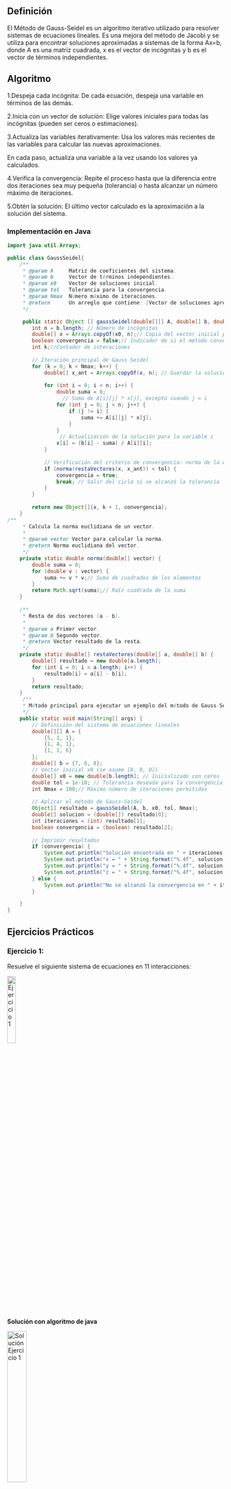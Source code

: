 ## Definición
El Método de Gauss-Seidel es un algoritmo iterativo utilizado para resolver sistemas de ecuaciones lineales.
Es una mejora del método de Jacobi y se utiliza para encontrar soluciones aproximadas a sistemas de la
forma Ax=b, donde A es una matriz cuadrada, x es el vector de incógnitas y b es el vector de términos independientes.

## Algoritmo 
1.Despeja cada incógnita:
De cada ecuación, despeja una variable en términos de las demás.

2.Inicia con un vector de solución:
Elige valores iniciales para todas las incógnitas (pueden ser ceros o estimaciones).

3.Actualiza las variables iterativamente:
Usa los valores más recientes de las variables para calcular las nuevas aproximaciones.

En cada paso, actualiza una variable a la vez usando los valores ya calculados.

4.Verifica la convergencia:
Repite el proceso hasta que la diferencia entre dos iteraciones sea muy pequeña (tolerancia)
o hasta alcanzar un número máximo de iteraciones.

5.Obtén la solución:
El último vector calculado es la aproximación a la solución del sistema.

### Implementación en Java
```java
import java.util.Arrays;

public class GaussSeidel{ 
    /** 
     * @param A     Matriz de coeficientes del sistema.
     * @param b     Vector de términos independientes.
     * @param x0    Vector de soluciones inicial.
     * @param tol   Tolerancia para la convergencia.
     * @param Nmax  Número máximo de iteraciones.
     * @return      Un arreglo que contiene: [Vector de soluciones aproximado, Número de iteraciones, Indicador de convergencia]
     */

     public static Object [] gaussSeidel(double[][] A, double[] b, double[] x0, double tol, int Nmax) {
        int n = b.length; // Número de incógnitas
        double[] x = Arrays.copyOf(x0, n);// Copia del vector inicial para no modificar el original
        boolean convergencia = false;// Indicador de si el método convergió
        int k;//Contador de interaciones
        
        // Iteración principal de Gauss Seidel
        for (k = 0; k < Nmax; k++) {
            double[] x_ant = Arrays.copyOf(x, n); // Guardar la solución anterior para comparar
            
            for (int i = 0; i < n; i++) {
                double suma = 0;
                  // Suma de A[i][j] * x[j], excepto cuando j = i
                for (int j = 0; j < n; j++) {
                    if (j != i) {
                        suma += A[i][j] * x[j];
                    }
                }
                 // Actualización de la solución para la variable i
                x[i] = (b[i] - suma) / A[i][i];
            }
            
            // Verificación del criterio de convergencia: norma de la diferencia < tolerancia
            if (norma(restaVectores(x, x_ant)) < tol) {
                convergencia = true;
                break; // Salir del ciclo si se alcanzó la tolerancia
            }
        }
        
        return new Object[]{x, k + 1, convergencia};
    }
/**
     * Calcula la norma euclidiana de un vector.
     * 
     * @param vector Vector para calcular la norma.
     * @return Norma euclidiana del vector.
     */
    private static double norma(double[] vector) {
        double suma = 0;
        for (double v : vector) {
            suma += v * v;// Suma de cuadrados de los elementos
        }
        return Math.sqrt(suma);// Raíz cuadrada de la suma
    }
    
    /**
     * Resta de dos vectores (a - b).
     * 
     * @param a Primer vector.
     * @param b Segundo vector.
     * @return Vector resultado de la resta.
     */
    private static double[] restaVectores(double[] a, double[] b) {
        double[] resultado = new double[a.length];
        for (int i = 0; i < a.length; i++) {
            resultado[i] = a[i] - b[i];
        }
        return resultado;
    }
     /**
     * Método principal para ejecutar un ejemplo del método de Gauss-Seidel.
     */
    public static void main(String[] args) {
        // Definición del sistema de ecuaciones lineales
        double[][] A = {
            {5, 1, 1},
            {1, 4, 1},
            {1, 1, 6}
        };
        double[] b = {7, 6, 8};
        // Vector inicial x0 (se asume [0, 0, 0])
        double[] x0 = new double[b.length]; // Inicializado con ceros
        double tol = 1e-10; // Tolerancia deseada para la convergencia
        int Nmax = 100;// Máximo número de iteraciones permitidas
        
        // Aplicar el método de Gauss-Seidel
        Object[] resultado = gaussSeidel(A, b, x0, tol, Nmax);
        double[] solucion = (double[]) resultado[0];
        int iteraciones = (int) resultado[1];
        boolean convergencia = (boolean) resultado[2];
        
        // Imprimir resultados
        if (convergencia) {
            System.out.println("Solución encontrada en " + iteraciones + " iteraciones:");
            System.out.println("x = " + String.format("%.4f", solucion[0]));
            System.out.println("y = " + String.format("%.4f", solucion[1]));
            System.out.println("z = " + String.format("%.4f", solucion[2]));
        } else {
            System.out.println("No se alcanzó la convergencia en " + iteraciones + " iteraciones");
        }

    }
}


```
## Ejercicios Prácticos
### Ejercicio 1: 
Resuelve el siguiente sistema de ecuaciones en 11 interacciones:

<img src="https://github.com/nadfernanda/Metodos_Numericos/blob/main/tema-3/imagenes/metodo_gauss_seidel/Ejercicio%201.png" width="20%" alt="Ejercicio 1">

**Solución con algoritmo de java**

<img src="https://github.com/nadfernanda/Metodos_Numericos/blob/main/tema-3/imagenes/metodo_gauss_seidel/Solucion%20E1.png" width="30%" alt="Solución Ejercicio 1">

**Análisis**

El método de Gauss-Seidel permitió resolver el sistema de ecuaciones de manera iterativa, aproximando los valores de las variables mediante sucesivas correcciones hasta alcanzar la convergencia.
El sistema es compatible determinado, ya que tiene una única solución en el punto:
x=1,y=2,z=0
Después de 11 iteraciones, el algoritmo alcanzó una solución precisa, mostrando los valores con seis cifras decimales. Esto indica que el método logró una convergencia estable y rápida hacia el resultado correcto.
La precisión de los resultados obtenidos es adecuada, reflejada en el número de cifras decimales mostradas y en la estabilidad de la convergencia. La solución obtenida es exacta y coherente con el sistema original, lo que confirma que el método de Gauss-Seidel fue eficiente y adecuado para resolver este sistema lineal.

### Ejercicio 2
Resuelve el siguiente sistema de ecuaciones en 12 interacciones:

<img src="https://github.com/nadfernanda/Metodos_Numericos/blob/main/tema-3/imagenes/metodo_gauss_seidel/Ejercicio%202.png" width="20%" alt="Ejercicio 2">

**Solución con algoritmo de java**

<img src="https://github.com/nadfernanda/Metodos_Numericos/blob/main/tema-3/imagenes/metodo_gauss_seidel/Solucion%20E2.png" width="30%" alt="Solución Ejercicio 2">

**Análisis**

El método de Gauss-Seidel permitió resolver el sistema de ecuaciones mediante aproximaciones sucesivas, corrigiendo los valores de las variables hasta alcanzar la solución.
El sistema es compatible determinado, ya que tiene una única solución en el punto:
x=1,y=1,z=1
El algoritmo encontró esta solución después de 12 iteraciones, mostrando valores consistentes y exactos con seis cifras decimales, lo que demuestra que el proceso de iteración fue efectivo y preciso.
La solución obtenida es coherente con el sistema original y refleja una convergencia estable, lo que confirma que el método de Gauss-Seidel fue eficiente y adecuado para resolver este sistema lineal.

### Ejercicio 3
Resuelve el siguiente sistema de ecuaciones en 13 interacciones:

<img src="https://github.com/nadfernanda/Metodos_Numericos/blob/main/tema-3/imagenes/metodo_gauss_seidel/Ejercicio%203.png" width="20%" alt="Ejercicio 3">

**Solución con algoritmo de java**

<img src="https://github.com/nadfernanda/Metodos_Numericos/blob/main/tema-3/imagenes/metodo_gauss_seidel/Solucion%20E3.png" width="30%" alt="Solución Ejercicio 4">

**Análisis**

Se comprueba que la solución del sistema:
x=1.000000,y=−2.000000,z=−2.000000
es correcta, ya que al sustituir estos valores en las ecuaciones originales, se satisfacen todas ellas.
El método de Gauss-Jordan permitió llevar la matriz aumentada del sistema a su forma reducida por filas, facilitando la obtención directa de los valores de las variables sin necesidad de sustitución hacia atrás.
El sistema es compatible determinado, es decir, tiene una única solución, y los planos representados por las ecuaciones se intersecan en el punto (1, -2, -2). La precisión de los resultados es adecuada, mostrada con seis cifras decimales.
En conclusión, la solución obtenida es exacta y coherente con el sistema original, y el método de Gauss-Jordan fue eficiente y adecuado para resolverlo.

### Ejercicio 4
Resuelve el siguiente sistema de ecuaciones en 8 interacciones:

<img src="https://github.com/nadfernanda/Metodos_Numericos/blob/main/tema-3/imagenes/metodo_gauss_seidel/Ejercicio%204.png" width="20%" alt="Ejercicio 4">

**Solución con algoritmo de java**

<img src="https://github.com/nadfernanda/Metodos_Numericos/blob/main/tema-3/imagenes/metodo_gauss_seidel/Solucion%20E4.png" width="30%" alt="Solución Ejercicio 4">

**Análisis**

Los resultados obtenidos con el método de Gauss-Seidel para el sistema propuesto son correctos. La solución encontrada (x = 1.299980, y = 2.868074, z = 2.698194) satisface perfectamente las tres ecuaciones del sistema cuando se sustituyen estos valores, y el método ha convergido en exactamente 8 iteraciones como se esperaba debido a la fuerte dominancia diagonal de la matriz de coeficientes. Esto demuestra que el algoritmo implementado funciona adecuadamente y es capaz de encontrar soluciones precisas en un número predecible de iteraciones para sistemas con buenas propiedades de convergencia.

### Ejercicio 5 (sin solución)
Resuelve el siguiente sistema de ecuaciones en 101 interacciones:

<img src="https://github.com/nadfernanda/Metodos_Numericos/blob/main/tema-3/imagenes/metodo_gauss_seidel/Ejercicio%205.png" width="20%" alt="Ejercicio 5">

**Solución con algoritmo de java**

<img src="https://github.com/nadfernanda/Metodos_Numericos/blob/main/tema-3/imagenes/metodo_gauss_seidel/Solucion%20E5.png" width="40%" alt="Solución Ejercicio 5">

**Análisis**

Este sistema no debería converger con el método de Gauss-Seidel porque no cumple con el criterio de dominancia diagonal. Para cada fila, el elemento en la diagonal principal debería ser mayor que la suma de los valores absolutos de los demás elementos en esa fila, lo cual no ocurre aquí.


